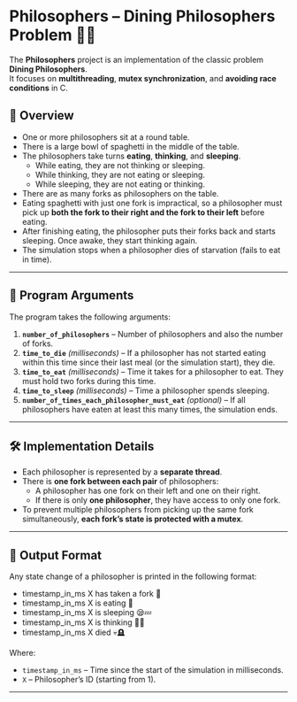 # Philosophers – Dining Philosophers Problem 🧠🍝

The **Philosophers** project is an implementation of the classic problem **Dining Philosophers**.  
It focuses on **multithreading**, **mutex synchronization**, and **avoiding race conditions** in C. 

## 👀 Overview

- One or more philosophers sit at a round table.  
- There is a large bowl of spaghetti in the middle of the table.  
- The philosophers take turns **eating**, **thinking**, and **sleeping**.  
  - While eating, they are not thinking or sleeping.  
  - While thinking, they are not eating or sleeping.  
  - While sleeping, they are not eating or thinking.  
- There are as many forks as philosophers on the table.  
- Eating spaghetti with just one fork is impractical, so a philosopher must pick up **both the fork to their right and the fork to their left** before eating.  
- After finishing eating, the philosopher puts their forks back and starts sleeping. Once awake, they start thinking again.  
- The simulation stops when a philosopher dies of starvation (fails to eat in time).

---

## 📜 Program Arguments

The program takes the following arguments:

1. **`number_of_philosophers`** – Number of philosophers and also the number of forks.  
2. **`time_to_die`** *(milliseconds)* – If a philosopher has not started eating within this time since their last meal (or the simulation start), they die.  
3. **`time_to_eat`** *(milliseconds)* – Time it takes for a philosopher to eat. They must hold two forks during this time.  
4. **`time_to_sleep`** *(milliseconds)* – Time a philosopher spends sleeping.  
5. **`number_of_times_each_philosopher_must_eat`** *(optional)* – If all philosophers have eaten at least this many times, the simulation ends.  

---

## 🛠 Implementation Details

- Each philosopher is represented by a **separate thread**.  
- There is **one fork between each pair** of philosophers:
  - A philosopher has one fork on their left and one on their right.  
  - If there is only **one philosopher**, they have access to only one fork.  
- To prevent multiple philosophers from picking up the same fork simultaneously, **each fork’s state is protected with a mutex**.

---

## 📏 Output Format

Any state change of a philosopher is printed in the following format: 
- timestamp_in_ms X has taken a fork 🍴
- timestamp_in_ms X is eating 🍝
- timestamp_in_ms X is sleeping 😪💤
- timestamp_in_ms X is thinking 🤔💭
- timestamp_in_ms X died 💀🪦

Where:
- `timestamp_in_ms` – Time since the start of the simulation in milliseconds.  
- `X` – Philosopher’s ID (starting from 1).

---
